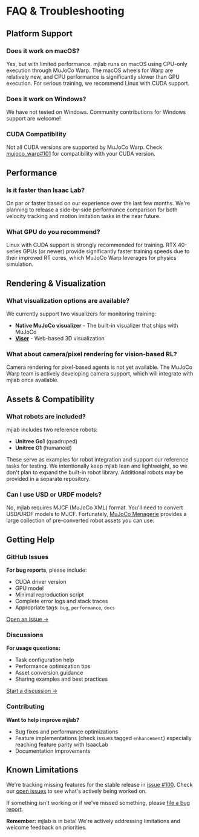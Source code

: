 # FAQ & Troubleshooting

## Platform Support

### Does it work on macOS?

Yes, but with limited performance. mjlab runs on macOS using CPU-only execution through MuJoCo Warp. The macOS wheels for Warp are relatively new, and CPU performance is significantly slower than GPU execution. For serious training, we recommend Linux with CUDA support.

### Does it work on Windows?

We have not tested on Windows. Community contributions for Windows support are welcome!

### CUDA Compatibility

Not all CUDA versions are supported by MuJoCo Warp. Check [mujoco_warp#101](https://github.com/google-deepmind/mujoco_warp/issues/101) for compatibility with your CUDA version.

## Performance

### Is it faster than Isaac Lab?

On par or faster based on our experience over the last few months. We're planning to release a side-by-side performance comparison for both velocity tracking and motion imitation tasks in the near future.

### What GPU do you recommend?

Linux with CUDA support is strongly recommended for training. RTX 40-series GPUs (or newer) provide significantly faster training speeds due to their improved RT cores, which MuJoCo Warp leverages for physics simulation.

## Rendering & Visualization

### What visualization options are available?

We currently support two visualizers for monitoring training:
- **Native MuJoCo visualizer** - The built-in visualizer that ships with MuJoCo
- **[Viser](https://github.com/nerfstudio-project/viser)** - Web-based 3D visualization

### What about camera/pixel rendering for vision-based RL?

Camera rendering for pixel-based agents is not yet available. The MuJoCo Warp team is actively developing camera support, which will integrate with mjlab once available.

## Assets & Compatibility

### What robots are included?

mjlab includes two reference robots:
- **Unitree Go1** (quadruped)
- **Unitree G1** (humanoid)

These serve as examples for robot integration and support our reference tasks for testing. We intentionally keep mjlab lean and lightweight, so we don't plan to expand the built-in robot library. Additional robots may be provided in a separate repository.

### Can I use USD or URDF models?

No, mjlab requires MJCF (MuJoCo XML) format. You'll need to convert USD/URDF models to MJCF. Fortunately, [MuJoCo Menagerie](https://github.com/google-deepmind/mujoco_menagerie) provides a large collection of pre-converted robot assets you can use.

## Getting Help

### GitHub Issues

**For bug reports**, please include:
- CUDA driver version
- GPU model
- Minimal reproduction script
- Complete error logs and stack traces
- Appropriate tags: `bug`, `performance`, `docs`

[Open an issue →](https://github.com/mujocolab/mjlab/issues)

### Discussions

**For usage questions:**
- Task configuration help
- Performance optimization tips
- Asset conversion guidance
- Sharing examples and best practices

[Start a discussion →](https://github.com/mujocolab/mjlab/discussions)

### Contributing

**Want to help improve mjlab?**
- Bug fixes and performance optimizations
- Feature implementations (check issues tagged `enhancement`) especially reaching feature parity with IsaacLab
- Documentation improvements

## Known Limitations

We're tracking missing features for the stable release in [issue #100](https://github.com/mujocolab/mjlab/issues/100). Check our [open issues](https://github.com/mujocolab/mjlab/issues) to see what's actively being worked on.

If something isn't working or if we've missed something, please [file a bug report](https://github.com/mujocolab/mjlab/issues/new).

**Remember:** mjlab is in beta! We're actively addressing limitations and welcome feedback on priorities.
